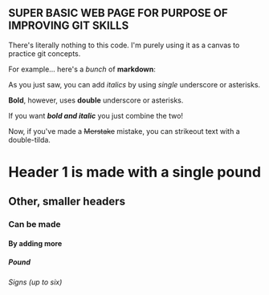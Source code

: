 ## SUPER BASIC WEB PAGE FOR PURPOSE OF IMPROVING GIT SKILLS

There's literally nothing to this code. I'm purely using it as a canvas to practice git concepts.

For example... here's a _bunch_ of **markdown**:

As you just saw, you can add _italics_ by using _single_ underscore or asterisks.

**Bold**, however, uses **double** underscore or asterisks.

If you want **_bold and italic_** you just combine the two!

Now, if you've made a ~~Merstake~~ mistake, you can strikeout text with a double-tilda.

# Header 1 is made with a single pound
## Other, smaller headers
### Can be made
#### By adding more
##### Pound
###### Signs (up to six)



